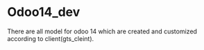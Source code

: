 # Odoo14_dev
There are all model for odoo 14 which are created and customized according to client(gts_cleint).
